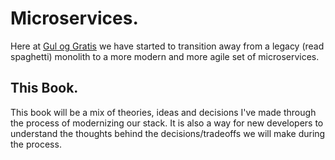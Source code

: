 # Microservices.

Here at [Gul og Gratis](AboutUs.md) we have started to transition away from a legacy \(read spaghetti\) monolith to a more modern and more agile set of microservices.

## This Book.

This book will be a mix of theories, ideas and decisions I've made through the process of modernizing our stack. It is also a way for new developers to understand the thoughts behind the decisions/tradeoffs we will make during the process.  



